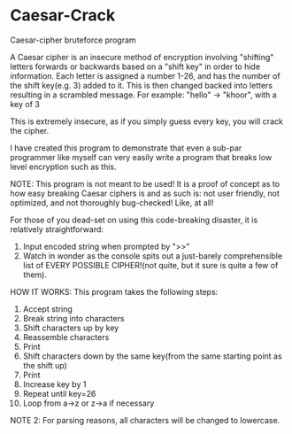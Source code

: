 # Caesar-Crack
Caesar-cipher bruteforce program

A Caesar cipher is an insecure method of encryption involving "shifting" letters forwards or backwards based on a "shift key" in order to hide information.
Each letter is assigned a number 1-26, and has the number of the shift key(e.g. 3) added to it.
This is then changed backed into letters resulting in a scrambled message.
For example: "hello" -> "khoor", with a key of 3

This is extremely insecure, as if you simply guess every key, you will crack the cipher.

I have created this program to demonstrate that even a sub-par programmer like myself can very easily write a program that breaks low level encryption such as this.

NOTE: This program is not meant to be used! It is a proof of concept as to how easy breaking Caesar ciphers is and as such is: not user friendly, not optimized,
and not thoroughly bug-checked! Like, at all!

For those of you dead-set on using this code-breaking disaster, it is relatively straightforward:
1. Input encoded string when prompted by ">>"
2. Watch in wonder as the console spits out a just-barely comprehensible list of EVERY POSSIBLE CIPHER!(not quite, but it sure is quite a few of them).

HOW IT WORKS:
This program takes the following steps:
1. Accept string
2. Break string into characters
3. Shift characters up by key
4. Reassemble characters
5. Print
6. Shift characters down by the same key(from the same starting point as the shift up)
7. Print
8. Increase key by 1
9. Repeat until key=26
10. Loop from a->z or z->a if necessary

NOTE 2: For parsing reasons, all characters will be changed to lowercase.
